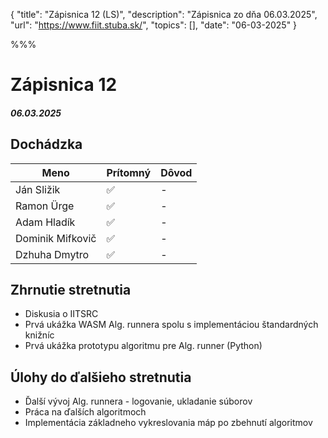 { 
  "title": "Zápisnica 12 (LS)", 
  "description": "Zápisnica zo dňa 06.03.2025", 
  "url": "https://www.fiit.stuba.sk/", 
  "topics": [],
  "date": "06-03-2025"
} 

%%%

# Zápisnica 12
##### 06.03.2025

## Dochádzka
| Meno     |    Prítomný   |  Dôvod |
|----------|-------------|-------|
| Ján Sližik | ✅ | - |
| Ramon Ürge | ✅ | - |
| Adam Hladík | ✅ | - |
| Dominik Mifkovič | ✅ | - |
| Dzhuha Dmytro  | ✅ | - |

## Zhrnutie stretnutia
- Diskusia o IITSRC
- Prvá ukážka WASM Alg. runnera spolu s implementáciou štandardných knižníc
- Prvá ukážka prototypu algoritmu pre Alg. runner (Python)

## Úlohy do ďalšieho stretnutia
- Ďalší vývoj Alg. runnera - logovanie, ukladanie súborov
- Práca na ďalších algoritmoch
- Implementácia základneho vykreslovania máp po zbehnutí algoritmov